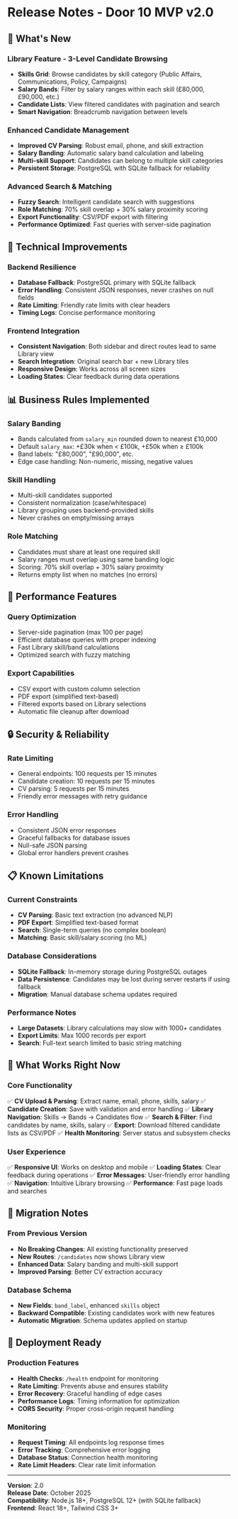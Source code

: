 # Release Notes - Door 10 MVP v2.0

## 🎯 What's New

### Library Feature - 3-Level Candidate Browsing
- **Skills Grid**: Browse candidates by skill category (Public Affairs, Communications, Policy, Campaigns)
- **Salary Bands**: Filter by salary ranges within each skill (£80,000, £90,000, etc.)
- **Candidate Lists**: View filtered candidates with pagination and search
- **Smart Navigation**: Breadcrumb navigation between levels

### Enhanced Candidate Management
- **Improved CV Parsing**: Robust email, phone, and skill extraction
- **Salary Banding**: Automatic salary band calculation and labeling
- **Multi-skill Support**: Candidates can belong to multiple skill categories
- **Persistent Storage**: PostgreSQL with SQLite fallback for reliability

### Advanced Search & Matching
- **Fuzzy Search**: Intelligent candidate search with suggestions
- **Role Matching**: 70% skill overlap + 30% salary proximity scoring
- **Export Functionality**: CSV/PDF export with filtering
- **Performance Optimized**: Fast queries with server-side pagination

## 🔧 Technical Improvements

### Backend Resilience
- **Database Fallback**: PostgreSQL primary with SQLite fallback
- **Error Handling**: Consistent JSON responses, never crashes on null fields
- **Rate Limiting**: Friendly rate limits with clear headers
- **Timing Logs**: Concise performance monitoring

### Frontend Integration
- **Consistent Navigation**: Both sidebar and direct routes lead to same Library view
- **Search Integration**: Original search bar + new Library tiles
- **Responsive Design**: Works across all screen sizes
- **Loading States**: Clear feedback during data operations

## 📊 Business Rules Implemented

### Salary Banding
- Bands calculated from `salary_min` rounded down to nearest £10,000
- Default `salary_max`: +£30k when < £100k, +£50k when ≥ £100k
- Band labels: "£80,000", "£90,000", etc.
- Edge case handling: Non-numeric, missing, negative values

### Skill Handling
- Multi-skill candidates supported
- Consistent normalization (case/whitespace)
- Library grouping uses backend-provided skills
- Never crashes on empty/missing arrays

### Role Matching
- Candidates must share at least one required skill
- Salary ranges must overlap using same banding logic
- Scoring: 70% skill overlap + 30% salary proximity
- Returns empty list when no matches (no errors)

## 🚀 Performance Features

### Query Optimization
- Server-side pagination (max 100 per page)
- Efficient database queries with proper indexing
- Fast Library skill/band calculations
- Optimized search with fuzzy matching

### Export Capabilities
- CSV export with custom column selection
- PDF export (simplified text-based)
- Filtered exports based on Library selections
- Automatic file cleanup after download

## 🔒 Security & Reliability

### Rate Limiting
- General endpoints: 100 requests per 15 minutes
- Candidate creation: 10 requests per 15 minutes
- CV parsing: 5 requests per 15 minutes
- Friendly error messages with retry guidance

### Error Handling
- Consistent JSON error responses
- Graceful fallbacks for database issues
- Null-safe JSON parsing
- Global error handlers prevent crashes

## 📋 Known Limitations

### Current Constraints
- **CV Parsing**: Basic text extraction (no advanced NLP)
- **PDF Export**: Simplified text-based format
- **Search**: Single-term queries (no complex boolean)
- **Matching**: Basic skill/salary scoring (no ML)

### Database Considerations
- **SQLite Fallback**: In-memory storage during PostgreSQL outages
- **Data Persistence**: Candidates may be lost during server restarts if using fallback
- **Migration**: Manual database schema updates required

### Performance Notes
- **Large Datasets**: Library calculations may slow with 1000+ candidates
- **Export Limits**: Max 1000 records per export
- **Search**: Full-text search limited to basic string matching

## 🎯 What Works Right Now

### Core Functionality
✅ **CV Upload & Parsing**: Extract name, email, phone, skills, salary
✅ **Candidate Creation**: Save with validation and error handling
✅ **Library Navigation**: Skills → Bands → Candidates flow
✅ **Search & Filter**: Find candidates by name, skills, salary
✅ **Export**: Download filtered candidate lists as CSV/PDF
✅ **Health Monitoring**: Server status and subsystem checks

### User Experience
✅ **Responsive UI**: Works on desktop and mobile
✅ **Loading States**: Clear feedback during operations
✅ **Error Messages**: User-friendly error handling
✅ **Navigation**: Intuitive Library browsing
✅ **Performance**: Fast page loads and searches

## 🔄 Migration Notes

### From Previous Version
- **No Breaking Changes**: All existing functionality preserved
- **New Routes**: `/candidates` now shows Library view
- **Enhanced Data**: Salary banding and multi-skill support
- **Improved Parsing**: Better CV extraction accuracy

### Database Schema
- **New Fields**: `band_label`, enhanced `skills` object
- **Backward Compatible**: Existing candidates work with new features
- **Automatic Migration**: Schema updates applied on startup

## 🚀 Deployment Ready

### Production Features
- **Health Checks**: `/health` endpoint for monitoring
- **Rate Limiting**: Prevents abuse and ensures stability
- **Error Recovery**: Graceful handling of edge cases
- **Performance Logs**: Timing information for optimization
- **CORS Security**: Proper cross-origin request handling

### Monitoring
- **Request Timing**: All endpoints log response times
- **Error Tracking**: Comprehensive error logging
- **Database Status**: Connection health monitoring
- **Rate Limit Headers**: Clear rate limit information

---

**Version**: 2.0  
**Release Date**: October 2025  
**Compatibility**: Node.js 18+, PostgreSQL 12+ (with SQLite fallback)  
**Frontend**: React 18+, Tailwind CSS 3+
